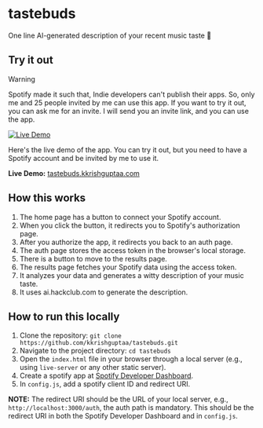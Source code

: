 # tastebuds

One line AI-generated description of your recent music taste 💄

## Try it out

> [!WARNING]
> Spotify made it such that, Indie developers can't publish their apps. So, only me and 25 people invited by me can use this app.
> If you want to try it out, you can ask me for an invite. I will send you an invite link, and you can use the app.

[![Live Demo](https://github.com/user-attachments/assets/f5ddc02e-5ac6-4f9d-85ab-9d31476e7ea5)](https://tastebuds.kkrishguptaa.com)

Here's the live demo of the app. You can try it out, but you need to have a Spotify account and be invited by me to use it.

**Live Demo:** [tastebuds.kkrishguptaa.com](https://tastebuds.kkrishguptaa.com)

## How this works

1. The home page has a button to connect your Spotify account.
2. When you click the button, it redirects you to Spotify's authorization page.
3. After you authorize the app, it redirects you back to an auth page.
4. The auth page stores the access token in the browser's local storage.
5. There is a button to move to the results page.
6. The results page fetches your Spotify data using the access token.
7. It analyzes your data and generates a witty description of your music taste.
8. It uses ai.hackclub.com to generate the description.

## How to run this locally

1. Clone the repository: `git clone https://github.com/kkrishguptaa/tastebuds.git`
2. Navigate to the project directory: `cd tastebuds`
3. Open the `index.html` file in your browser through a local server (e.g., using `live-server` or any other static server).
4. Create a spotify app at [Spotify Developer Dashboard](https://developer.spotify.com/dashboard/applications).
5. In `config.js`, add a spotify client ID and redirect URI.

**NOTE:** The redirect URI should be the URL of your local server, e.g., `http://localhost:3000/auth`, the auth path is mandatory. This should be the redirect URI in both the Spotify Developer Dashboard and in `config.js`.
